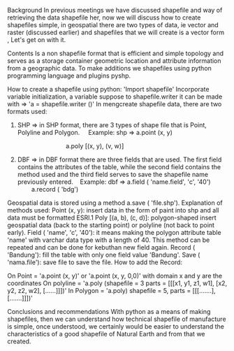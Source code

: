Background
In previous meetings we have discussed shapefile and way of retrieving the data shapefile her, now we will discuss how to create shapefiles simple, in geospatial there are two types of data, ie vector and raster (discussed earlier) and shapefiles that we will create is a vector form , Let's get on with it.

Contents
Is a non shapefile format that is efficient and simple topology and serves as a storage container geometric location and attribute information from a geographic data. To make additions we shapefiles using python programming language and plugins pyshp.

How to create a shapefile using python:
'Import shapefile'
Incorporate variable initialization, a variable suppose to shapefile.writer it can be made with => 'a = shapefile.writer ()'
In mengcreate shapefile data, there are two formats used:
1. SHP => in SHP format, there are 3 types of shape file that is Point, Polyline and Polygon.
    Example: shp => a.point (x, y)

                                  a.poly [(x, y), (v, w)]

2. DBF => in DBF format there are three fields that are used. The first field contains the attributes of the table, while the second field contains the method used and the third field serves to save the shapefile name previously entered.
   Example: dbf => a.field ( 'name.field', 'c', '40')
        a.record ( 'bdg')

Geospatial data is stored using a method a.save ( 'file.shp').
Explanation of methods used:
Point (x, y): insert data in the form of paint into shp and all data must be formatted ESRI.1
Poly [(a, b), (c, d)]: polygon-shaped insert geospatial data (back to the starting point) or polyline (not back to point early).
Field ( 'name', 'c', '40'): it means making the polygon attribute table 'name' with varchar data type with a length of 40. This method can be repeated and can be done for kebuthan new field again.
Record ( 'Bandung'): fill the table with only one field value 'Bandung'.
Save ( 'nama.file'): save file to save the file.
How to add the Record:

On Point = 'a.point (x, y)' or 'a.point (x, y, 0,0)' with domain x and y are the coordinates
On polyline = 'a.poly (shapefile = 3 parts = [[[x1, y1, z1, w1], [x2, y2, z2, w2], [......]]])'
In Polygon = 'a.poly) shapefile = 5, parts = [[[.......], [.......]]])'

Conclusions and recommendations
With python as a means of making shapefiles, then we can understand how technical shapefile of manufacture is simple, once understood, we certainly would be easier to understand the characteristics of a good shapefile of Natural Earth and from that we created.
